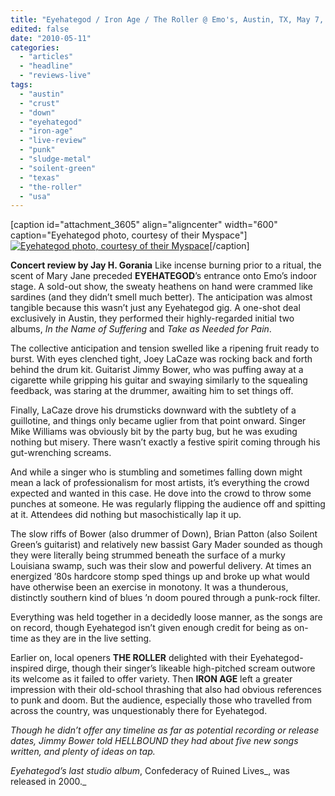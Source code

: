 ```yaml
---
title: "Eyehategod / Iron Age / The Roller @ Emo's, Austin, TX, May 7, 2010"
edited: false
date: "2010-05-11"
categories:
  - "articles"
  - "headline"
  - "reviews-live"
tags:
  - "austin"
  - "crust"
  - "down"
  - "eyehategod"
  - "iron-age"
  - "live-review"
  - "punk"
  - "sludge-metal"
  - "soilent-green"
  - "texas"
  - "the-roller"
  - "usa"
---
```


\[caption id="attachment\_3605" align="aligncenter" width="600" caption="Eyehategod photo, courtesy of their Myspace"\][![Eyehategod photo, courtesy of their Myspace](http://www.hellbound.ca/wp-content/uploads/2010/05/eyehategod-live.jpg "eyehategod live")](http://www.hellbound.ca/wp-content/uploads/2010/05/eyehategod-live.jpg)\[/caption\]

**Concert review by Jay H. Gorania** Like incense burning prior to a ritual, the scent of Mary Jane preceded **EYEHATEGOD**’s entrance onto Emo’s indoor stage. A sold-out show, the sweaty heathens on hand were crammed like sardines (and they didn’t smell much better). The anticipation was almost tangible because this wasn’t just any Eyehategod gig. A one-shot deal exclusively in Austin, they performed their highly-regarded initial two albums, _In the Name of Suffering_ and _Take as Needed for Pain_.

The collective anticipation and tension swelled like a ripening fruit ready to burst. With eyes clenched tight, Joey LaCaze was rocking back and forth behind the drum kit. Guitarist Jimmy Bower, who was puffing away at a cigarette while gripping his guitar and swaying similarly to the squealing feedback, was staring at the drummer, awaiting him to set things off.

Finally, LaCaze drove his drumsticks downward with the subtlety of a guillotine, and things only became uglier from that point onward. Singer Mike Williams was obviously bit by the party bug, but he was exuding nothing but misery. There wasn’t exactly a festive spirit coming through his gut-wrenching screams.

And while a singer who is stumbling and sometimes falling down might mean a lack of professionalism for most artists, it’s everything the crowd expected and wanted in this case. He dove into the crowd to throw some punches at someone. He was regularly flipping the audience off and spitting at it. Attendees did nothing but masochistically lap it up.

The slow riffs of Bower (also drummer of Down), Brian Patton (also Soilent Green’s guitarist) and relatively new bassist Gary Mader sounded as though they were literally being strummed beneath the surface of a murky Louisiana swamp, such was their slow and powerful delivery. At times an energized ’80s hardcore stomp sped things up and broke up what would have otherwise been an exercise in monotony. It was a thunderous, distinctly southern kind of blues ’n doom poured through a punk-rock filter.

Everything was held together in a decidedly loose manner, as the songs are on record, though Eyehategod isn’t given enough credit for being as on-time as they are in the live setting.

Earlier on, local openers **THE ROLLER** delighted with their Eyehategod-inspired dirge, though their singer’s likeable high-pitched scream outwore its welcome as it failed to offer variety. Then **IRON AGE** left a greater impression with their old-school thrashing that also had obvious references to punk and doom. But the audience, especially those who travelled from across the country, was unquestionably there for Eyehategod.

_Though he didn’t_ _offer any timeline as far as potential recording or release dates, Jimmy Bower told HELLBOUND they had about five new songs written, and plenty of ideas on tap._

_Eyehategod’s last studio album_, Confederacy of Ruined Lives_, was released in 2000._
